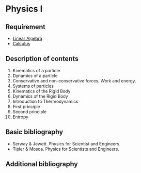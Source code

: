 # Physics I

## Requirement

- [Linear Algebra](linear_algebra.md)
- [Calculus](calculus.md)

## Description of contents

1. Kinematics of a particle
2. Dynamics of a particle
3. Conservative and non-conservative forces. Work and energy.
4. Systems of particles
5. Kinematics of the Rigid Body
6. Dynamics of the Rigid Body
7. Introduction to Thermodynamics
8. First principle
9. Second principle
10. Entropy

## Basic bibliography

- Serway & Jewett. Physics for Scientist and Engineers.
- Tipler & Mosca. Physics for Scientists and Engineers.

## Additional bibliography
